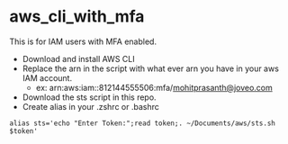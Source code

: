 # aws_cli_with_mfa

This is for IAM users with MFA enabled.

- Download and install AWS CLI
- Replace the arn in the script with what ever arn you have in your aws IAM account.
  * ex: arn:aws:iam::812144555506:mfa/mohitprasanth@joveo.com
- Download the sts script in this repo.
- Create alias in your .zshrc or .bashrc

```
alias sts='echo "Enter Token:";read token;. ~/Documents/aws/sts.sh $token'
```
